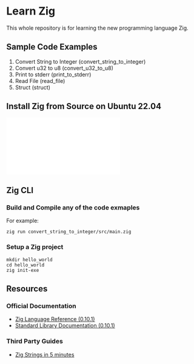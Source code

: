 # Learn Zig
This whole repository is for learning the new programming language Zig. 

## Sample Code Examples
1. Convert String to Integer (convert_string_to_integer)
2. Convert u32 to u8 (convert_u32_to_u8)
3. Print to stderr (print_to_stderr)
4. Read File (read_file)
5. Struct (struct)

## Install Zig from Source on Ubuntu 22.04
![install zig from source](./install_zig_from_source.md)

## Zig CLI
### Build and Compile any of the code exmaples
For example:
```
zig run convert_string_to_integer/src/main.zig 
```

### Setup a Zig project
```
mkdir hello_world
cd hello_world
zig init-exe
```

## Resources
### Official Documentation
- [Zig Language Reference (0.10.1)](https://ziglang.org/documentation/0.10.1/)
- [Standard Library Documentation (0.10.1)](https://ziglang.org/documentation/0.10.1/std/#root)

### Third Party Guides
- [Zig Strings in 5 minutes](https://www.huy.rocks/everyday/01-04-2022-zig-strings-in-5-minutes)
